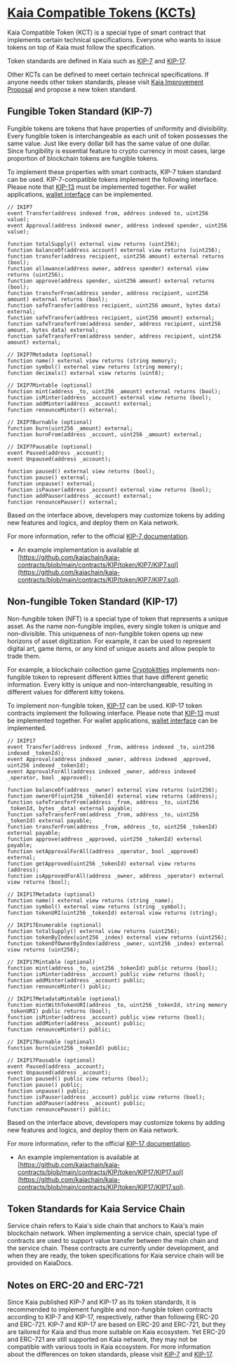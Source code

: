 # [Kaia Compatible Tokens (KCTs)](https://docs.kaia.io/build/smart-contracts/token-standard)

Kaia Compatible Token (KCT) is a special type of smart contract that implements certain technical specifications. Everyone who wants to issue tokens on top of Kaia must follow the specification.  

Token standards are defined in Kaia such as [KIP-7](https://kips.kaia.io/KIPs/kip-7) and [KIP-17](https://kips.kaia.io/KIPs/kip-17).

Other KCTs can be defined to meet certain technical specifications. If anyone needs other token standards, please visit [Kaia Improvement Proposal](https://github.com/kaiachain/KIPs) and propose a new token standard.

## Fungible Token Standard \(KIP-7\) <a id="fungible-token-standard-kip-7"></a>

Fungible tokens are tokens that have properties of uniformity and divisibility. Every fungible token is interchangeable as each unit of token possesses the same value. Just like every dollar bill has the same value of one dollar. Since fungibility is essential feature to crypto currency in most cases, large proportion of blockchain tokens are fungible tokens.

To implement these properties with smart contracts, KIP-7 token standard can be used. KIP-7-compatible tokens implement the following interface. Please note that [KIP-13](https://kips.kaia.io/KIPs/kip-13) must be implemented together. For wallet applications, [wallet interface](https://kips.kaia.io/KIPs/kip-7#wallet-interface) can be implemented.

```solidity
// IKIP7
event Transfer(address indexed from, address indexed to, uint256 value);
event Approval(address indexed owner, address indexed spender, uint256 value);

function totalSupply() external view returns (uint256);
function balanceOf(address account) external view returns (uint256);
function transfer(address recipient, uint256 amount) external returns (bool);
function allowance(address owner, address spender) external view returns (uint256);
function approve(address spender, uint256 amount) external returns (bool);
function transferFrom(address sender, address recipient, uint256 amount) external returns (bool);
function safeTransfer(address recipient, uint256 amount, bytes data) external;
function safeTransfer(address recipient, uint256 amount) external;
function safeTransferFrom(address sender, address recipient, uint256 amount, bytes data) external;
function safeTransferFrom(address sender, address recipient, uint256 amount) external;

// IKIP7Metadata (optional)
function name() external view returns (string memory);
function symbol() external view returns (string memory);
function decimals() external view returns (uint8);

// IKIP7Mintable (optional)
function mint(address _to, uint256 _amount) external returns (bool);
function isMinter(address _account) external view returns (bool);
function addMinter(address _account) external;
function renounceMinter() external;

// IKIP7Burnable (optional)
function burn(uint256 _amount) external;
function burnFrom(address _account, uint256 _amount) external;

// IKIP7Pausable (optional)
event Paused(address _account);
event Unpaused(address _account);

function paused() external view returns (bool);
function pause() external;
function unpause() external;
function isPauser(address _account) external view returns (bool);
function addPauser(address _account) external;
function renouncePauser() external;
```

Based on the interface above, developers may customize tokens by adding new features and logics, and deploy them on Kaia network.

For more information, refer to the official [KIP-7 documentation](https://kips.kaia.io/KIPs/kip-7).

* An example implementation is available at [https://github.com/kaiachain/kaia-contracts/blob/main/contracts/KIP/token/KIP7/KIP7.sol](https://github.com/kaiachain/kaia-contracts/blob/main/contracts/KIP/token/KIP7/KIP7.sol).

## Non-fungible Token Standard \(KIP-17\) <a id="non-fungible-token-standard-kip-17"></a>

Non-fungible token \(NFT\) is a special type of token that represents a unique asset. As the name non-fungible implies, every single token is unique and non-divisible. This uniqueness of non-fungible token opens up new horizons of asset digitization. For example, it can be used to represent digital art, game items, or any kind of unique assets and allow people to trade them.

For example, a blockchain collection game [Cryptokitties](https://www.cryptokitties.co/) implements non-fungible token to represent different kitties that have different genetic information. Every kitty is unique and non-interchangeable, resulting in different values for different kitty tokens.

To implement non-fungible token, [KIP-17](https://kips.kaia.io/KIPs/kip-17) can be used. KIP-17 token contracts implement the following interface. Please note that [KIP-13](https://kips.kaia.io/KIPs/kip-13) must be implemented together. For wallet applications, [wallet interface](https://kips.kaia.io/KIPs/kip-17#wallet-interface) can be implemented.

```solidity
// IKIP17
event Transfer(address indexed _from, address indexed _to, uint256 indexed _tokenId);
event Approval(address indexed _owner, address indexed _approved, uint256 indexed _tokenId);
event ApprovalForAll(address indexed _owner, address indexed _operator, bool _approved);

function balanceOf(address _owner) external view returns (uint256);
function ownerOf(uint256 _tokenId) external view returns (address);
function safeTransferFrom(address _from, address _to, uint256 _tokenId, bytes _data) external payable;
function safeTransferFrom(address _from, address _to, uint256 _tokenId) external payable;
function transferFrom(address _from, address _to, uint256 _tokenId) external payable;
function approve(address _approved, uint256 _tokenId) external payable;
function setApprovalForAll(address _operator, bool _approved) external;
function getApproved(uint256 _tokenId) external view returns (address);
function isApprovedForAll(address _owner, address _operator) external view returns (bool);

// IKIP17Metadata (optional)
function name() external view returns (string _name);
function symbol() external view returns (string _symbol);
function tokenURI(uint256 _tokenId) external view returns (string);

// IKIP17Enumerable (optional)
function totalSupply() external view returns (uint256);
function tokenByIndex(uint256 _index) external view returns (uint256);
function tokenOfOwnerByIndex(address _owner, uint256 _index) external view returns (uint256);

// IKIP17Mintable (optional)
function mint(address _to, uint256 _tokenId) public returns (bool);
function isMinter(address _account) public view returns (bool);
function addMinter(address _account) public;
function renounceMinter() public;

// IKIP17MetadataMintable (optional)
function mintWithTokenURI(address _to, uint256 _tokenId, string memory _tokenURI) public returns (bool);
function isMinter(address _account) public view returns (bool);
function addMinter(address _account) public;
function renounceMinter() public;

// IKIP17Burnable (optional)
function burn(uint256 _tokenId) public;

// IKIP17Pausable (optional)
event Paused(address _account);
event Unpaused(address _account);
function paused() public view returns (bool);
function pause() public;
function unpause() public;
function isPauser(address _account) public view returns (bool);
function addPauser(address _account) public;
function renouncePauser() public;
```

Based on the interface above, developers may customize tokens by adding new features and logics, and deploy them on Kaia network.

For more information, refer to the official [KIP-17 documentation](https://kips.kaia.io/KIPs/kip-17).

* An example implementation is available at [https://github.com/kaiachain/kaia-contracts/blob/main/contracts/KIP/token/KIP17/KIP17.sol](https://github.com/kaiachain/kaia-contracts/blob/main/contracts/KIP/token/KIP17/KIP17.sol).

## Token Standards for Kaia Service Chain <a id="token-standards-for-kaia-service-chain"></a>

Service chain refers to Kaia's side chain that anchors to Kaia's main blockchain network. When implementing a service chain, special type of contracts are used to support value transfer between the main chain and the service chain. These contracts are currently under development, and when they are ready, the token specifications for Kaia service chain will be provided on KaiaDocs.

## Notes on ERC-20 and ERC-721 <a id="notes-on-erc-20-and-erc-721"></a>
Since Kaia published KIP-7 and KIP-17 as its token standards, it is recommended to implement fungible and non-fungible token contracts according to KIP-7 and KIP-17, respectively, rather than following ERC-20 and ERC-721.
KIP-7 and KIP-17 are based on ERC-20 and ERC-721, but they are tailored for Kaia and thus more suitable on Kaia ecosystem. Yet ERC-20 and ERC-721 are still supported on Kaia network, they may not be compatible with various tools in Kaia ecosystem. 
For more information about the differences on token standards, please visit [KIP-7](https://kips.kaia.io/KIPs/kip-7#differences-with-erc-20) and [KIP-17](https://kips.kaia.io/KIPs/kip-17#differences-from-erc-721).
